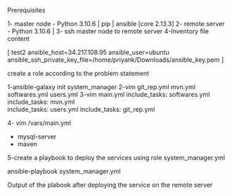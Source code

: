 Prerequisites

1- master node - Python 3.10.6 | pip | ansible [core 2.13.3]
2- remote server - Python 3.10.6 | 
3- ssh master node to remote server 
4-Inventory file content 

[ test2 ansible_host=34.217.108.95 ansible_user=ubuntu ansible_ssh_private_key_file=/home/priyank/Downloads/ansible_key.pem ]


create  a role  according to the problem statement

1-ansible-galaxy init system_manager
2-vim git_rep.yml   mvn.yml  softwares.yml  users.yml
3-vim main.yml
include_tasks: softwares.yml
include_tasks: mvn.yml  
include_tasks: users.yml
include_tasks: git_rep.yml 

4- vim /vars/main.yml
- mysql-server
- maven

5-create a playbook to deploy the services using role system_manager.yml

ansible-playbook system_manager.yml

Output of the plabook after deploying the service on the remote server 


